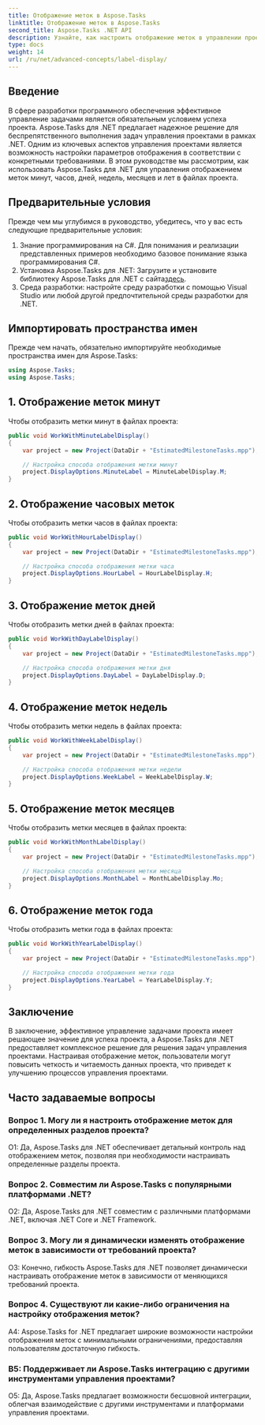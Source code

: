 ```yaml
---
title: Отображение меток в Aspose.Tasks
linktitle: Отображение меток в Aspose.Tasks
second_title: Aspose.Tasks .NET API
description: Узнайте, как настроить отображение меток в управлении проектами с помощью Aspose.Tasks для .NET. Повысьте читаемость и ясность без особых усилий.
type: docs
weight: 14
url: /ru/net/advanced-concepts/label-display/
---
```

## Введение

В сфере разработки программного обеспечения эффективное управление задачами является обязательным условием успеха проекта. Aspose.Tasks для .NET предлагает надежное решение для беспрепятственного выполнения задач управления проектами в рамках .NET. Одним из ключевых аспектов управления проектами является возможность настройки параметров отображения в соответствии с конкретными требованиями. В этом руководстве мы рассмотрим, как использовать Aspose.Tasks для .NET для управления отображением меток минут, часов, дней, недель, месяцев и лет в файлах проекта.

## Предварительные условия

Прежде чем мы углубимся в руководство, убедитесь, что у вас есть следующие предварительные условия:

1. Знание программирования на C#. Для понимания и реализации представленных примеров необходимо базовое понимание языка программирования C#.
2.  Установка Aspose.Tasks для .NET: Загрузите и установите библиотеку Aspose.Tasks для .NET с сайта[здесь](https://releases.aspose.com/tasks/net/).
3. Среда разработки: настройте среду разработки с помощью Visual Studio или любой другой предпочтительной среды разработки для .NET.

## Импортировать пространства имен

Прежде чем начать, обязательно импортируйте необходимые пространства имен для Aspose.Tasks:

```csharp
using Aspose.Tasks;
using Aspose.Tasks;
```

## 1. Отображение меток минут

Чтобы отобразить метки минут в файлах проекта:

```csharp
public void WorkWithMinuteLabelDisplay()
{
    var project = new Project(DataDir + "EstimatedMilestoneTasks.mpp");

    // Настройка способа отображения метки минут
    project.DisplayOptions.MinuteLabel = MinuteLabelDisplay.M;
}
```

## 2. Отображение часовых меток

Чтобы отобразить метки часов в файлах проекта:

```csharp
public void WorkWithHourLabelDisplay()
{
    var project = new Project(DataDir + "EstimatedMilestoneTasks.mpp");

    // Настройка способа отображения метки часа
    project.DisplayOptions.HourLabel = HourLabelDisplay.H;
}
```

## 3. Отображение меток дней

Чтобы отобразить метки дней в файлах проекта:

```csharp
public void WorkWithDayLabelDisplay()
{
    var project = new Project(DataDir + "EstimatedMilestoneTasks.mpp");

    // Настройка способа отображения метки дня
    project.DisplayOptions.DayLabel = DayLabelDisplay.D;
}
```

## 4. Отображение меток недель

Чтобы отобразить метки недель в файлах проекта:

```csharp
public void WorkWithWeekLabelDisplay()
{
    var project = new Project(DataDir + "EstimatedMilestoneTasks.mpp");

    // Настройка способа отображения метки недели
    project.DisplayOptions.WeekLabel = WeekLabelDisplay.W;
}
```

## 5. Отображение меток месяцев

Чтобы отобразить метки месяцев в файлах проекта:

```csharp
public void WorkWithMonthLabelDisplay()
{
    var project = new Project(DataDir + "EstimatedMilestoneTasks.mpp");

    // Настройка способа отображения метки месяца
    project.DisplayOptions.MonthLabel = MonthLabelDisplay.Mo;
}
```

## 6. Отображение меток года

Чтобы отобразить метки года в файлах проекта:

```csharp
public void WorkWithYearLabelDisplay()
{
    var project = new Project(DataDir + "EstimatedMilestoneTasks.mpp");

    // Настройка способа отображения метки года
    project.DisplayOptions.YearLabel = YearLabelDisplay.Y;
}
```

## Заключение

В заключение, эффективное управление задачами проекта имеет решающее значение для успеха проекта, а Aspose.Tasks для .NET предоставляет комплексное решение для решения задач управления проектами. Настраивая отображение меток, пользователи могут повысить четкость и читаемость данных проекта, что приведет к улучшению процессов управления проектами.

## Часто задаваемые вопросы

### Вопрос 1. Могу ли я настроить отображение меток для определенных разделов проекта?

О1: Да, Aspose.Tasks для .NET обеспечивает детальный контроль над отображением меток, позволяя при необходимости настраивать определенные разделы проекта.

### Вопрос 2. Совместим ли Aspose.Tasks с популярными платформами .NET?

О2: Да, Aspose.Tasks для .NET совместим с различными платформами .NET, включая .NET Core и .NET Framework.

### Вопрос 3. Могу ли я динамически изменять отображение меток в зависимости от требований проекта?

О3: Конечно, гибкость Aspose.Tasks для .NET позволяет динамически настраивать отображение меток в зависимости от меняющихся требований проекта.

### Вопрос 4. Существуют ли какие-либо ограничения на настройку отображения меток?

A4: Aspose.Tasks for .NET предлагает широкие возможности настройки отображения меток с минимальными ограничениями, предоставляя пользователям достаточную гибкость.

### В5: Поддерживает ли Aspose.Tasks интеграцию с другими инструментами управления проектами?

О5: Да, Aspose.Tasks предлагает возможности бесшовной интеграции, облегчая взаимодействие с другими инструментами и платформами управления проектами.
